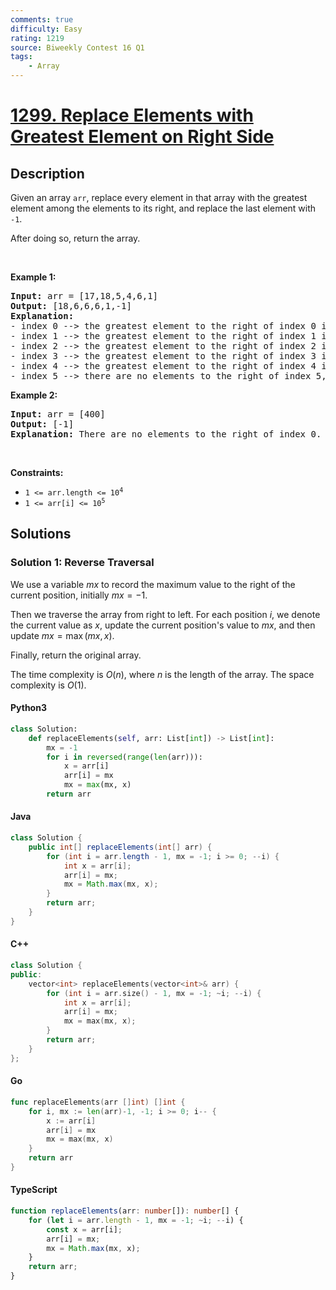 ```yaml
---
comments: true
difficulty: Easy
rating: 1219
source: Biweekly Contest 16 Q1
tags:
    - Array
---
```


<!-- problem:start -->

# [1299. Replace Elements with Greatest Element on Right Side](https://leetcode.com/problems/replace-elements-with-greatest-element-on-right-side)

## Description

<!-- description:start -->

<p>Given an array <code>arr</code>,&nbsp;replace every element in that array with the greatest element among the elements to its&nbsp;right, and replace the last element with <code>-1</code>.</p>

<p>After doing so, return the array.</p>

<p>&nbsp;</p>
<p><strong class="example">Example 1:</strong></p>

<pre>
<strong>Input:</strong> arr = [17,18,5,4,6,1]
<strong>Output:</strong> [18,6,6,6,1,-1]
<strong>Explanation:</strong> 
- index 0 --&gt; the greatest element to the right of index 0 is index 1 (18).
- index 1 --&gt; the greatest element to the right of index 1 is index 4 (6).
- index 2 --&gt; the greatest element to the right of index 2 is index 4 (6).
- index 3 --&gt; the greatest element to the right of index 3 is index 4 (6).
- index 4 --&gt; the greatest element to the right of index 4 is index 5 (1).
- index 5 --&gt; there are no elements to the right of index 5, so we put -1.
</pre>

<p><strong class="example">Example 2:</strong></p>

<pre>
<strong>Input:</strong> arr = [400]
<strong>Output:</strong> [-1]
<strong>Explanation:</strong> There are no elements to the right of index 0.
</pre>

<p>&nbsp;</p>
<p><strong>Constraints:</strong></p>

<ul>
	<li><code>1 &lt;= arr.length &lt;= 10<sup>4</sup></code></li>
	<li><code>1 &lt;= arr[i] &lt;= 10<sup>5</sup></code></li>
</ul>

<!-- description:end -->

## Solutions

<!-- solution:start -->

### Solution 1: Reverse Traversal

We use a variable $mx$ to record the maximum value to the right of the current position, initially $mx = -1$.

Then we traverse the array from right to left. For each position $i$, we denote the current value as $x$, update the current position's value to $mx$, and then update $mx = \max(mx, x)$.

Finally, return the original array.

The time complexity is $O(n)$, where $n$ is the length of the array. The space complexity is $O(1)$.

<!-- tabs:start -->

#### Python3

```python
class Solution:
    def replaceElements(self, arr: List[int]) -> List[int]:
        mx = -1
        for i in reversed(range(len(arr))):
            x = arr[i]
            arr[i] = mx
            mx = max(mx, x)
        return arr
```

#### Java

```java
class Solution {
    public int[] replaceElements(int[] arr) {
        for (int i = arr.length - 1, mx = -1; i >= 0; --i) {
            int x = arr[i];
            arr[i] = mx;
            mx = Math.max(mx, x);
        }
        return arr;
    }
}
```

#### C++

```cpp
class Solution {
public:
    vector<int> replaceElements(vector<int>& arr) {
        for (int i = arr.size() - 1, mx = -1; ~i; --i) {
            int x = arr[i];
            arr[i] = mx;
            mx = max(mx, x);
        }
        return arr;
    }
};
```

#### Go

```go
func replaceElements(arr []int) []int {
	for i, mx := len(arr)-1, -1; i >= 0; i-- {
		x := arr[i]
		arr[i] = mx
		mx = max(mx, x)
	}
	return arr
}
```

#### TypeScript

```ts
function replaceElements(arr: number[]): number[] {
    for (let i = arr.length - 1, mx = -1; ~i; --i) {
        const x = arr[i];
        arr[i] = mx;
        mx = Math.max(mx, x);
    }
    return arr;
}
```

<!-- tabs:end -->

<!-- solution:end -->

<!-- problem:end -->
